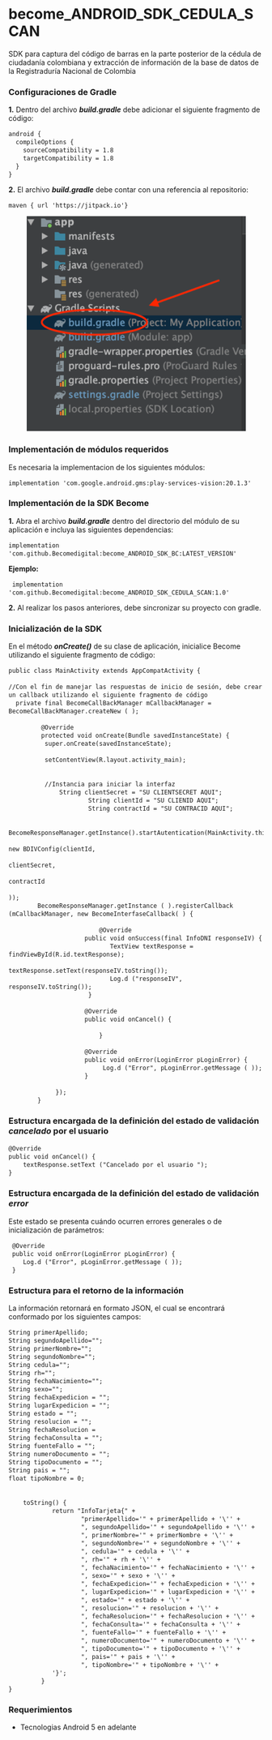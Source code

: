 # become_ANDROID_SDK_CEDULA_SCAN
SDK para captura del código de barras en la parte posterior de la cédula de ciudadanía colombiana y extracción de información de la base de datos de la Registraduría Nacional de Colombia

 ### Configuraciones de Gradle

**1.** Dentro del archivo **_build.gradle_** debe adicionar el siguiente fragmento de código:

    android {
      compileOptions {
        sourceCompatibility = 1.8
        targetCompatibility = 1.8
      }
    }
    
**2.** El archivo **_build.gradle_** debe contar con una referencia al repositorio:

	maven { url 'https://jitpack.io'}
<p align="center">
  <img src="https://github.com/Becomedigital/become_ANDROID_SDK_BC/blob/main/build_gradle.png">
</p>

### Implementación de módulos requeridos

Es necesaria la implementacion de los siguientes módulos:

	implementation 'com.google.android.gms:play-services-vision:20.1.3'

### Implementación de la SDK Become

**1.**  Abra el archivo **_build.gradle_** dentro del directorio del módulo de su aplicación e incluya las siguientes dependencias:
    
    implementation 'com.github.Becomedigital:become_ANDROID_SDK_BC:LATEST_VERSION'
      
**Ejemplo:**
    
     implementation 'com.github.Becomedigital:become_ANDROID_SDK_CEDULA_SCAN:1.0'
    
**2.**  Al realizar los pasos anteriores, debe sincronizar su proyecto con gradle.

### Inicialización de la SDK

En el método **_onCreate()_** de su clase de aplicación, inicialice Become utilizando el siguiente fragmento de código:

    public class MainActivity extends AppCompatActivity {    

    //Con el fin de manejar las respuestas de inicio de sesión, debe crear un callback utilizando el siguiente fragmento de código 
      private final BecomeCallBackManager mCallbackManager = BecomeCallBackManager.createNew ( );  
      
		     @Override  
		     protected void onCreate(Bundle savedInstanceState) {  
		      super.onCreate(savedInstanceState);  
		      
		      setContentView(R.layout.activity_main);
		    
	
		      //Instancia para iniciar la interfaz
		          String clientSecret = "SU CLIENTSECRET AQUI";
                          String clientId = "SU CLIENID AQUI";
                          String contractId = "SU CONTRACID AQUI";

                    BecomeResponseManager.getInstance().startAutentication(MainActivity.this,
                                                                            new BDIVConfig(clientId,
                                                                                    clientSecret,
                                                                                    contractId
                                                                            ));
		    BecomeResponseManager.getInstance ( ).registerCallback (mCallbackManager, new BecomeInterfaseCallback( ) {  
          
                             @Override  
    		             public void onSuccess(final InfoDNI responseIV) {  
    		                    TextView textResponse = findViewById(R.id.textResponse);  
    		                    textResponse.setText(responseIV.toString());  
    		                    Log.d ("responseIV", responseIV.toString());  
    		              }  
			      
    		             @Override  
    		             public void onCancel() {  
    		              
                             }  
			     
    		             @Override  
    		             public void onError(LoginError pLoginError) {  
    		                  Log.d ("Error", pLoginError.getMessage ( ));  
    		             } 
			     
		         });   
		    }

### Estructura encargada de la definición del estado de validación _cancelado_ por el usuario

	@Override  
	public void onCancel() { 
	    textResponse.setText ("Cancelado por el usuario ");  
	}

### Estructura encargada de la definición del estado de validación _error_

Este estado se presenta cuándo ocurren errores generales o de inicialización de parámetros:

	 @Override  
	 public void onError(LoginError pLoginError) {
	    Log.d ("Error", pLoginError.getMessage ( ));
	 }

### Estructura para el retorno de la información

La información retornará en formato JSON, el cual se encontrará conformado por los siguientes campos:

	String primerApellido;
	String segundoApellido="";
	String primerNombre="";
	String segundoNombre="";
	String cedula="";
	String rh="";
	String fechaNacimiento="";
	String sexo="";
	String fechaExpedicion = "";
	String lugarExpedicion = "";
	String estado = "";
	String resolucion = "";
	String fechaResolucion = 
	String fechaConsulta = "";
	String fuenteFallo = "";
	String numeroDocumento = "";
	String tipoDocumento = "";
	String pais = "";
	float tipoNombre = 0;
	

        toString() {
                return "InfoTarjeta{" +
                        "primerApellido='" + primerApellido + '\'' +
                        ", segundoApellido='" + segundoApellido + '\'' +
                        ", primerNombre='" + primerNombre + '\'' +
                        ", segundoNombre='" + segundoNombre + '\'' +
                        ", cedula='" + cedula + '\'' +
                        ", rh='" + rh + '\'' +
                        ", fechaNacimiento='" + fechaNacimiento + '\'' +
                        ", sexo='" + sexo + '\'' +
                        ", fechaExpedicion='" + fechaExpedicion + '\'' +
                        ", lugarExpedicion='" + lugarExpedicion + '\'' +
                        ", estado='" + estado + '\'' +
                        ", resolucion='" + resolucion + '\'' +
                        ", fechaResolucion='" + fechaResolucion + '\'' +
                        ", fechaConsulta='" + fechaConsulta + '\'' +
                        ", fuenteFallo='" + fuenteFallo + '\'' +
                        ", numeroDocumento='" + numeroDocumento + '\'' +
                        ", tipoDocumento='" + tipoDocumento + '\'' +
                        ", pais='" + pais + '\'' +
                        ", tipoNombre='" + tipoNombre + '\'' +
                '}';
             }
	}

### Requerimientos

* Tecnologias
	Android 5 en adelante
